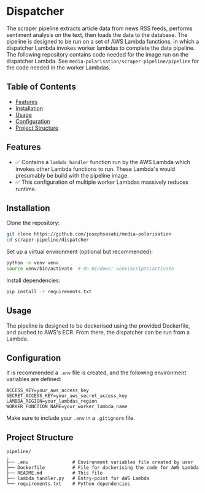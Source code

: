 # Dispatcher

The scraper pipeline extracts article data from news RSS feeds, performs sentiment analysis on the text, then loads the data to the database. The pipeline is designed to be run on a set of AWS Lambda functions, in which a dispatcher Lambda invokes worker lambdas to complete the data pipeline. The following repository contains code needed for the image run on the dispatcher Lambda. See `media-polarisation/scraper-pipeline/pipeline` for the code needed in the worker Lambdas.

## Table of Contents

- [Features](#features)
- [Installation](#installation)
- [Usage](#usage)
- [Configuration](#configuration)
- [Project Structure](#project-structure)

## Features

- ✅ Contains a `lambda_handler` function run by the AWS Lambda which invokes other Lambda functions to run. These Lambda's would presumably be build with the pipeline image.
- ✅ This configuration of multiple worker Lambdas massively reduces runtime.

## Installation

Clone the repository:

```bash
git clone https://github.com/josephsasaki/media-polarisation
cd scraper-pipeline/dispatcher
```

Set up a virtual environment (optional but recommended):

```bash
python -m venv venv
source venv/bin/activate  # On Windows: venv\Scripts\activate
```

Install dependencies:

```bash
pip install -r requirements.txt
```

## Usage

The pipeline is designed to be dockerised using the provided Dockerfile, and pushed to AWS's ECR. From there, the dispatcher can be run from a Lambda. 

## Configuration

It is recommended a `.env` file is created, and the following environment variables are defined:

```
ACCESS_KEY=your_aws_access_key
SECRET_ACCESS_KEY=your_aws_secret_access_key
LAMBDA_REGION=your_lambdas_region
WORKER_FUNCTION_NAME=your_worker_lambda_name
```

Make sure to include your `.env` in a `.gitignore` file.

## Project Structure

```text
pipeline/
.
├── .env                # Environment variables file created by user
├── Dockerfile          # File for dockerising the code for AWS Lambda
├── README.md           # This file
├── lambda_handler.py   # Entry-point for AWS Lambda
└── requirements.txt    # Python dependencies
```